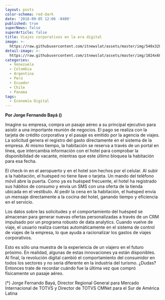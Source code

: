 ```yaml
---
layout: posts
color-schema: red-dark
date: '2018-09-05 12:06 -0400'
published: true
superNews: false
superArticle: false
title: Viajes corporativos en la era digital
image: >-
  https://raw.githubusercontent.com/itnewslat/assets/master/img/540x320/Jorge-Fernando-Baya-p.jpg
detail-image: >-
  https://raw.githubusercontent.com/itnewslat/assets/master/img/1024x680/Jorge-Fernando-Baya-g.jpg
categories:
  - Venezuela
  - Colombia
  - Argentina
  - Perú
  - Ecuador
  - Chile
  - Panama
tags:
  - Economía Digital
---
```

**Por Jorge Fernando Bayá ()**

Imagine su empresa, compra un pasaje aéreo a su principal ejecutivo para asistir a una importante reunión de negocios. El pago se realiza con la tarjeta de crédito corporativa y el pasaje es emitido por la agencia de viajes. La solicitud genera el registro del gasto directamente en el sistema de la empresa. Al mismo tiempo, la habitación se reserva a través de un portal en línea, que intercambia información con el hotel para comprobar la disponibilidad de vacante, mientras que este último bloquea la habitación para esa fecha.

El check-in en el aeropuerto y en el hotel son hechos por el celular. Al subir a la habitación, el huésped no tiene llave o tarjeta. Un mando del teléfono móvil abre la puerta. Como ya es huésped frecuente, el hotel ha registrado sus hábitos de consumo y envía un SMS con una oferta de la tienda ubicada en el vestíbulo. Al pedir la cena en la habitación, el huésped envía un mensaje directamente a la cocina del hotel, ganando tiempo y eficiencia en el servicio.

Los datos sobre las solicitudes y el comportamiento del huésped se almacenan para generar nuevas ofertas personalizadas a través de un CRM impulsado por un programa robusto de data analytics. Cuando vuelve de viaje, el usuario realiza cuentas automáticamente en el sistema de control de viajes de la empresa, lo que ayuda a racionalizar los gastos de viajes corporativos.

Esto es sólo una muestra de la experiencia de un viajero en el futuro próximo. En realidad, algunas de estas innovaciones ya están disponibles. Al final, la revolución digital cambió el comportamiento del consumidor en todos los sectores y no sería diferente en la industria del turismo. ¿Dudas? Entonces trate de recordar cuándo fue la última vez que compró físicamente un pasaje aéreo.

(*) Jorge Fernando Bayá, Director Regional General para Mercado Internacional de TOTVS y Director de TOTVS CMNet para el Sur de América Latina